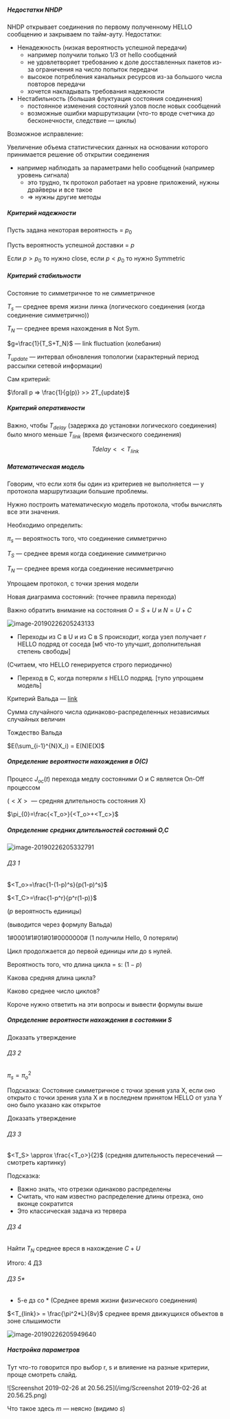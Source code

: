 ##### Недостатки NHDP

NHDP открывает соединения по первому полученному HELLO сообщению и закрываем по тайм-ауту. Недостатки:

- Ненадежность (низкая вероятность успешной передачи)
  - например получили только 1/3 от hello сообщений
  - не удовлетворяет требованию к доле досставленных пакетов из-за ограничения на число попыток передачи
  - высокое потребления канальных ресурсов из-за большого числа повторов передачи
  - хочется накладывать требования надежности
- Нестабильность (большая флуктуация состояния соединения)
  - постоянное изменения состояний узлов после новых сообщений
  - возможные ошибки маршрутизации (что-то вроде счетчика до бесконечности, следствие — циклы)

Возможное исправление:

Увеличение объема статистических данных на основании которого принимается решение об открытии соединения

- например наблюдать за параметрами hello сообщений (например уровень сигнала)
  - это трудно, тк протокол работает на уровне приложений, нужны драйверы и все такое
  - => нужны другие методы



##### Критерий надежности

Пусть задана некоторая вероятность = $p_0​$

Пусть вероятность успешной доставки = $p​$

Если $p>p_0$ то нужно close, если $p<p_0$ то нужно Symmetric

##### Критерий стабильности

Состояние то симметричное то не симметричное

$T_s​$ — среднее время жизни линка (логического соединения (когда соединение симметрично))

$T_N​$ —  среднее время нахождения в Not Sym.

$g=\frac{1}{T_S+T_N}$ — link fluctuation (колебания)

$T_{update}$ — интервал обновления топологии (характерный
период рассылки сетевой информации)

Сам критерий:

$\forall p => \frac{1}{g(p)} >> 2T_{update}$

##### Критерий оперативности

Важно, чтобы $T_{delay}$ (задержка до установки логического соединения) было много меньше $T_{link}$ (время физического соединения)

$$T{delay} << T_{link}​$$

##### Математическая модель

Говорим, что если хотя бы один из критериев не выполняется — у протокола маршрутизации большие проблемы.

Нужно построить математическую модель протокола, чтобы вычислять все эти значения.

Необходимо определить:

$\pi_{s}$ —  вероятность того, что соединение симметрично

$T_{S}​$ — среднее время когда соединение симметрично

$T_{N}$ — среднее время когда соединение несимметрично



Упрощаем протокол, с точки зрения модели

Новая диаграмма состояний: (точнее правила перехода)

Важно обратить внимание на состояния $O=S+U$ и $N=U+C$

![image-20190226205243133](/img/image-20190226205243133.png)

- Переходы из C в U  и из C в S происходит, когда узел получает $r$ HELLO подряд от соседа [мб что-то улучшит, дополнительная степень свободы]

(Считаем, что HELLO генерируется строго периодично)

- Переход в C, когда потеряли $s​$ HELLO подряд. [тупо упрощаем модель]



Критерий Вальда — [link](https://ru.wikipedia.org/wiki/Критерий_Вальда)

Сумма случайного числа одинаково-распределенных независимых случайных величин

Тождество Вальда

$E(\sum_{i-1}^{N}X_i) = E(N)E(X)​$

##### Определение вероятности нахождения в O(C)

Процесс $J_{oc}(t)$ перехода медлу состояними O и C является On-Off процессом

($<X>​$ — средняя длительность состояния X)

$\pi_{0}=\frac{<T_o>}{<T_o>+<T_c>}$

##### Определение средних длительностей состояний O,C

![image-20190226205332791](/img/image-20190226205332791.png)

###### ДЗ 1

$<T_o>=\frac{1-(1-p)^s}{p(1-p)^s}​$

$<T_С>=\frac{1-p^r}{p^r(1-p)}$

($p$ вероятность единицы)

(выводится через формулу Вальда)

1#0001#1#01#01#0000000# (1 получили Hello, 0 потеряли)

Цикл продолжается до первой единицы или до s нулей.

Вероятность того, что длина цикла = s: $(1-p)​$

Какова средняя длина цикла?

Каково среднее число циклов?

Короче нужно ответить на эти вопросы и вывести формулы выше

#####  Определение вероятности нахождения в состоянии S

Доказать утверждение

###### ДЗ 2

$\pi_{s}=\pi_o^2$

Подсказка: Состояние симметричное с точки зрения узла X, если оно открыто с точки зрения узла X и в последнем принятом HELLO от узла Y оно было указано как открытое

Доказать утверждение

###### ДЗ 3

$<T_S> \approx \frac{<T_o>}{2}$ (средняя длительность пересечений — смотреть картинку)

Подсказка:

- Важно знать, что отрезки одинаково распределены
- Считать, что нам известно распределение длины отрезка, оно вконце сократится
- Это классическая задача из тервера

###### ДЗ 4

Найти $T_{N}$ среднее вреся в нахождение $C+U$

Итого: 4 ДЗ

###### ДЗ 5*

+ 5-е дз со * (Среднее время жизни физического соединения)

$<T_{link}> = \frac{\pi^2*L}{8v}​$ среднее время движущихся объектов в зоне слышимости

![image-20190226205949640](/img/image-20190226205949640.png)

##### Настройка параметров

Тут что-то говорится про выбор r, s и влияение на разные критерии, проще смотреть слайд.

![Screenshot 2019-02-26 at 20.56.25](/img/Screenshot 2019-02-26 at 20.56.25.png)

Что такое здесь $m$ — неясно (видимо $s$)

